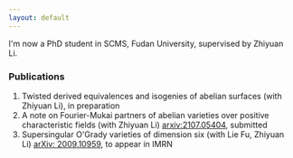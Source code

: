 ```yaml
---
layout: default
---
```


I'm now a PhD student in SCMS, Fudan University, supervised by Zhiyuan Li.

### Publications

1. Twisted derived equivalences and isogenies of abelian surfaces (with Zhiyuan Li), in preparation
2. A note on Fourier-Mukai partners of abelian varieties over positive characteristic fields (with Zhiyuan Li) [arxiv:2107.05404](https://arxiv.org/abs/2107.05404), submitted
3. Supersingular O'Grady varieties of dimension six (with Lie Fu, Zhiyuan Li) [arXiv: 2009.10959](https://arxiv.org/abs/2009.10959), to appear in IMRN
